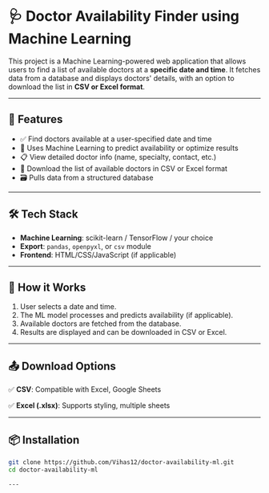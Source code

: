 # 🩺 Doctor Availability Finder using Machine Learning

This project is a Machine Learning-powered web application that allows users to find a list of available doctors at a **specific date and time**. It fetches data from a database and displays doctors' details, with an option to download the list in **CSV or Excel format**.

---

## 🚀 Features

- ✅ Find doctors available at a user-specified date and time
- 🧠 Uses Machine Learning to predict availability or optimize results
- 📋 View detailed doctor info (name, specialty, contact, etc.)
- 💾 Download the list of available doctors in CSV or Excel format
- 🗃️ Pulls data from a structured database

---

## 🛠️ Tech Stack

- **Machine Learning**: scikit-learn / TensorFlow / your choice
- **Export**: `pandas`, `openpyxl`, or `csv` module
- **Frontend**: HTML/CSS/JavaScript (if applicable)

---

## 🧠 How it Works

1. User selects a date and time.
2. The ML model processes and predicts availability (if applicable).
3. Available doctors are fetched from the database.
4. Results are displayed and can be downloaded in CSV or Excel.

---

## 📤 Download Options

✅ **CSV**: Compatible with Excel, Google Sheets

✅ **Excel (.xlsx)**: Supports styling, multiple sheets

---

## 📦 Installation

```bash
git clone https://github.com/Vihas12/doctor-availability-ml.git
cd doctor-availability-ml

---



